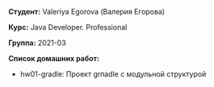 **Студент:**
Valeriya Egorova (Валерия Егорова)

**Курс:** 
Java Developer. Professional

**Группа:** 
2021-03

**Список домашних работ:**
- hw01-gradle: Проект grпadle с модульной структурой

